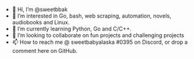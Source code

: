 - 👋 Hi, I’m @sweetbbak
- 👀 I’m interested in Go, bash, web scraping, automation, novels, audiobooks and Linux.
- 🌱 I’m currently learning Python, Go and C/C++.
- 💞️ I’m looking to collaborate on fun projects and challenging projects
- 📫 How to reach me @ sweetbabyalaska #0395 on Discord, or drop a comment here on GitHub.

<!---
sweetbbak/sweetbbak is a ✨ special ✨ repository because its `README.md` (this file) appears on your GitHub profile.
You can click the Preview link to take a look at your changes.
--->
